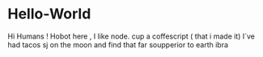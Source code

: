 # Hello-World
Hi Humans !
Hobot here , I like node. cup a coffescript ( that i made it)
I´ve had tacos
sj on the moon and find that far soupperior to earth
ibra
